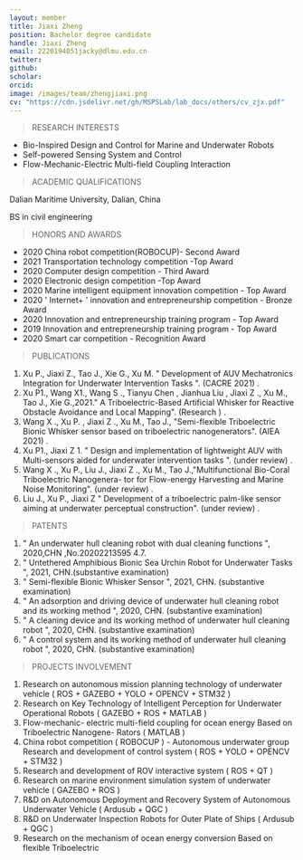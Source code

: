 ```yaml
---
layout: member
title: Jiaxi Zheng
position: Bachelor degree candidate
handle: Jiaxi Zheng
email: 2220194051jacky@dlmu.edu.cn
twitter: 
github: 
scholar:
orcid: 
image: /images/team/zhengjiaxi.png
cv: "https://cdn.jsdelivr.net/gh/MSPSLab/lab_docs/others/cv_zjx.pdf"
---
```


> RESEARCH INTERESTS

- Bio-Inspired Design and Control for Marine and Underwater Robots
- Self-powered Sensing System and Control
- Flow-Mechanic-Electric Multi-field Coupling Interaction

> ACADEMIC QUALIFICATIONS

Dalian Maritime University, Dalian, China

BS in civil engineering

> HONORS AND AWARDS

- 2020 China robot competition(ROBOCUP)- Second Award 
- 2021 Transportation technology competition -Top Award
- 2020 Computer design competition - Third Award
- 2020 Electronic design competition -Top Award
- 2020 Marine intelligent equipment innovation competition - Top Award
- 2020 ' Internet+ ' innovation and entrepreneurship competition - Bronze Award 
- 2020 Innovation and entrepreneurship training program - Top Award
- 2019 Innovation and entrepreneurship training program - Top Award 
- 2020 Smart car competition - Recognition Award

> PUBLICATIONS

1. Xu P., Jiaxi Z., Tao J., Xie G., Xu M. " Development of AUV Mechatronics Integration for Underwater Intervention Tasks ". (CACRE 2021) .
2. Xu P1., Wang X1., Wang S ., Tianyu Chen , Jianhua Liu , Jiaxi Z ., Xu M., Tao J., Xie G.,2021." A Triboelectric-Based Artificial Whisker for Reactive Obstacle Avoidance and Local Mapping". (Research ) .
3. Wang X ., Xu P. , Jiaxi Z ., Xu M., Tao J., "Semi-flexible Triboelectric Bionic Whisker sensor based on triboelectric nanogenerators". (AIEA 2021) .
4. Xu P1., Jiaxi Z 1. " Design and implementation of lightweight AUV with Multi-sensors aided for underwater intervention tasks ". (under review) .
5. Wang X ., Xu P., Liu J., Jiaxi Z ., Xu M., Tao J.,"Multifunctional Bio-Coral Triboelectric Nanogenera- tor for Flow-energy Harvesting and Marine Noise Monitoring". (under review) .
6. Liu J., Xu P., Jiaxi Z " Development of a triboelectric palm-like sensor aiming at underwater perceptual construction". (under review) .

> PATENTS

1. " An underwater hull cleaning robot with dual cleaning functions ", 2020,CHN ,No.20202213595 4.7.
2. " Untethered Amphibious Bionic Sea Urchin Robot for Underwater Tasks ", 2021, CHN.(substantive examination)
3. " Semi-flexible Bionic Whisker Sensor ", 2021, CHN. (substantive examination)
4. " An adsorption and driving device of underwater hull cleaning robot and its working method ", 2020, CHN. (substantive examination)
5. " A cleaning device and its working method of underwater hull cleaning robot ", 2020, CHN. (substantive examination)
6. " A control system and its working method of underwater hull cleaning robot ", 2020, CHN. (substantive examination)

> PROJECTS INVOLVEMENT

1. Research on autonomous mission planning technology of underwater vehicle ( ROS + GAZEBO + YOLO + OPENCV + STM32 )
2. Research on Key Technology of Intelligent Perception for Underwater Operational Robots ( GAZEBO + ROS + MATLAB )
3. Flow-mechanic- electric multi-field coupling for ocean energy Based on Triboelectric Nanogene- Rators ( MATLAB )
4. China robot competition ( ROBOCUP ) - Autonomous underwater group Research and development of control system ( ROS + YOLO + OPENCV + STM32 )
5. Research and development of ROV interactive system ( ROS + QT )
6. Research on marine environment simulation system of underwater vehicle ( GAZEBO + ROS )
7. R&D on Autonomous Deployment and Recovery System of Autonomous Underwater Vehicle ( Ardusub + QGC )
8. R&D on Underwater Inspection Robots for Outer Plate of Ships ( Ardusub + QGC )
9. Research on the mechanism of ocean energy conversion Based on flexible Triboelectric